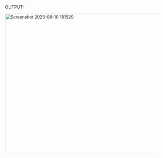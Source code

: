 OUTPUT:

<img width="677" height="460" alt="Screenshot 2025-08-10 181529" src="https://github.com/user-attachments/assets/420c6acf-5f54-4ab2-9677-0b3b225f2d1e" />
